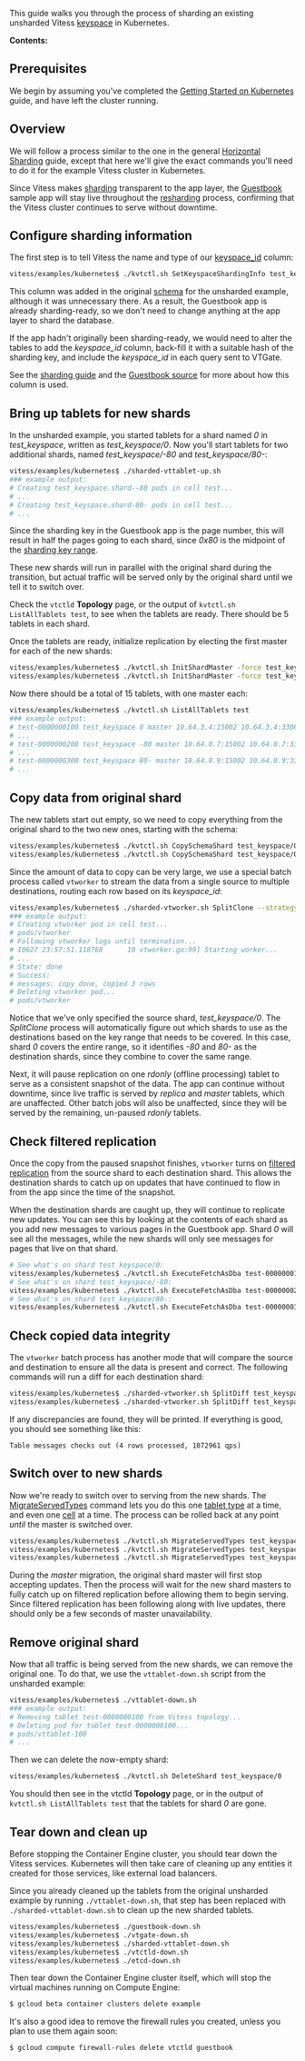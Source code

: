 This guide walks you through the process of sharding an existing unsharded
Vitess [keyspace](http://vitess.io/overview/concepts.html#keyspace) in Kubernetes.

**Contents:**
<div id="toc"></div>

## Prerequisites

We begin by assuming you've completed the
[Getting Started on Kubernetes](http://vitess.io/getting-started/) guide, and
have left the cluster running.

## Overview

We will follow a process similar to the one in the general
[Horizontal Sharding](http://vitess.io/user-guide/horizontal-sharding.html)
guide, except that here we'll give the exact commands you'll need to do it for
the example Vitess cluster in Kubernetes.

Since Vitess makes [sharding](http://vitess.io/user-guide/sharding.html)
transparent to the app layer, the
[Guestbook](https://github.com/youtube/vitess/tree/master/examples/kubernetes/guestbook)
sample app will stay live throughout the
[resharding](http://vitess.io/user-guide/sharding.html#resharding) process,
confirming that the Vitess cluster continues to serve without downtime.

## Configure sharding information

The first step is to tell Vitess the name and type of our
[keyspace_id](http://vitess.io/overview/concepts.html#keyspace-id) column:

``` sh
vitess/examples/kubernetes$ ./kvtctl.sh SetKeyspaceShardingInfo test_keyspace keyspace_id uint64
```

This column was added in the original
[schema](https://github.com/youtube/vitess/blob/master/examples/kubernetes/create_test_table.sql)
for the unsharded example, although it was unnecessary there.
As a result, the Guestbook app is already sharding-ready,
so we don't need to change anything at the app layer to shard the database.

If the app hadn't originally been sharding-ready, we would need to alter
the tables to add the *keyspace_id* column, back-fill it with a suitable hash
of the sharding key, and include the *keyspace_id* in each query sent to VTGate.

See the [sharding guide](http://vitess.io/user-guide/sharding.html#range-based-sharding)
and the [Guestbook source](https://github.com/youtube/vitess/blob/master/examples/kubernetes/guestbook/main.py)
for more about how this column is used.

## Bring up tablets for new shards

In the unsharded example, you started tablets for a shard
named *0* in *test_keyspace*, written as *test_keyspace/0*.
Now you'll start tablets for two additional shards,
named *test_keyspace/-80* and *test_keyspace/80-*:

``` sh
vitess/examples/kubernetes$ ./sharded-vttablet-up.sh
### example output:
# Creating test_keyspace.shard--80 pods in cell test...
# ...
# Creating test_keyspace.shard-80- pods in cell test...
# ...
```

Since the sharding key in the Guestbook app is the page number,
this will result in half the pages going to each shard,
since *0x80* is the midpoint of the
[sharding key range](http://vitess.io/user-guide/sharding.html#key-ranges-and-partitions).

These new shards will run in parallel with the original shard during the
transition, but actual traffic will be served only by the original shard
until we tell it to switch over.

Check the `vtctld` **Topology** page, or the output of `kvtctl.sh ListAllTablets test`,
to see when the tablets are ready. There should be 5 tablets in each shard.

Once the tablets are ready, initialize replication by electing the first master
for each of the new shards:

``` sh
vitess/examples/kubernetes$ ./kvtctl.sh InitShardMaster -force test_keyspace/-80 test-0000000200
vitess/examples/kubernetes$ ./kvtctl.sh InitShardMaster -force test_keyspace/80- test-0000000300
```

Now there should be a total of 15 tablets, with one master each:

``` sh
vitess/examples/kubernetes$ ./kvtctl.sh ListAllTablets test
### example output:
# test-0000000100 test_keyspace 0 master 10.64.3.4:15002 10.64.3.4:3306 []
# ...
# test-0000000200 test_keyspace -80 master 10.64.0.7:15002 10.64.0.7:3306 []
# ...
# test-0000000300 test_keyspace 80- master 10.64.0.9:15002 10.64.0.9:3306 []
# ...
```

## Copy data from original shard

The new tablets start out empty, so we need to copy everything from the
original shard to the two new ones, starting with the schema:

``` sh
vitess/examples/kubernetes$ ./kvtctl.sh CopySchemaShard test_keyspace/0 test_keyspace/-80
vitess/examples/kubernetes$ ./kvtctl.sh CopySchemaShard test_keyspace/0 test_keyspace/80-
```

Since the amount of data to copy can be very large, we use a special
batch process called `vtworker` to stream the data from a single source
to multiple destinations, routing each row based on its *keyspace_id*:

``` sh
vitess/examples/kubernetes$ ./sharded-vtworker.sh SplitClone --strategy=-populate_blp_checkpoint test_keyspace/0
### example output:
# Creating vtworker pod in cell test...
# pods/vtworker
# Following vtworker logs until termination...
# I0627 23:57:51.118768      10 vtworker.go:99] Starting worker...
# ...
# State: done
# Success:
# messages: copy done, copied 3 rows
# Deleting vtworker pod...
# pods/vtworker
```

Notice that we've only specified the source shard, *test_keyspace/0*.
The *SplitClone* process will automatically figure out which shards to use
as the destinations based on the key range that needs to be covered.
In this case, shard *0* covers the entire range, so it identifies
*-80* and *80-* as the destination shards, since they combine to cover the
same range.

Next, it will pause replication on one *rdonly* (offline processing) tablet
to serve as a consistent snapshot of the data. The app can continue without
downtime, since live traffic is served by *replica* and *master* tablets,
which are unaffected. Other batch jobs will also be unaffected, since they
will be served by the remaining, un-paused *rdonly* tablets.

## Check filtered replication

Once the copy from the paused snapshot finishes, `vtworker` turns on
[filtered replication](http://vitess.io/user-guide/sharding.html#filtered-replication)
from the source shard to each destination shard. This allows the destination
shards to catch up on updates that have continued to flow in from the app since
the time of the snapshot.

When the destination shards are caught up, they will continue to replicate
new updates. You can see this by looking at the contents of each shard as
you add new messages to various pages in the Guestbook app. Shard *0* will
see all the messages, while the new shards will only see messages for pages
that live on that shard.

``` sh
# See what's on shard test_keyspace/0:
vitess/examples/kubernetes$ ./kvtctl.sh ExecuteFetchAsDba test-0000000100 "SELECT * FROM messages"
# See what's on shard test_keyspace/-80:
vitess/examples/kubernetes$ ./kvtctl.sh ExecuteFetchAsDba test-0000000200 "SELECT * FROM messages"
# See what's on shard test_keyspace/80-:
vitess/examples/kubernetes$ ./kvtctl.sh ExecuteFetchAsDba test-0000000300 "SELECT * FROM messages"
```

## Check copied data integrity

The `vtworker` batch process has another mode that will compare the source
and destination to ensure all the data is present and correct.
The following commands will run a diff for each destination shard:

``` sh
vitess/examples/kubernetes$ ./sharded-vtworker.sh SplitDiff test_keyspace/-80
vitess/examples/kubernetes$ ./sharded-vtworker.sh SplitDiff test_keyspace/80-
```

If any discrepancies are found, they will be printed.
If everything is good, you should see something like this:

```
Table messages checks out (4 rows processed, 1072961 qps)
```

## Switch over to new shards

Now we're ready to switch over to serving from the new shards.
The [MigrateServedTypes](http://vitess.io/reference/vtctl.html#migrateservedtypes)
command lets you do this one
[tablet type](http://vitess.io/overview/concepts.html#tablet) at a time,
and even one [cell](http://vitess.io/overview/concepts.html#cell-(data-center))
at a time. The process can be rolled back at any point *until* the master is
switched over.

``` sh
vitess/examples/kubernetes$ ./kvtctl.sh MigrateServedTypes test_keyspace/0 rdonly
vitess/examples/kubernetes$ ./kvtctl.sh MigrateServedTypes test_keyspace/0 replica
vitess/examples/kubernetes$ ./kvtctl.sh MigrateServedTypes test_keyspace/0 master
```

During the *master* migration, the original shard master will first stop
accepting updates. Then the process will wait for the new shard masters to
fully catch up on filtered replication before allowing them to begin serving.
Since filtered replication has been following along with live updates, there
should only be a few seconds of master unavailability.

## Remove original shard

Now that all traffic is being served from the new shards, we can remove the
original one. To do that, we use the `vttablet-down.sh` script from the
unsharded example:

``` sh
vitess/examples/kubernetes$ ./vttablet-down.sh
### example output:
# Removing tablet test-0000000100 from Vitess topology...
# Deleting pod for tablet test-0000000100...
# pods/vttablet-100
# ...
```

Then we can delete the now-empty shard:

``` sh
vitess/examples/kubernetes$ ./kvtctl.sh DeleteShard test_keyspace/0
```

You should then see in the vtctld **Topology** page, or in the output of
`kvtctl.sh ListAllTablets test` that the tablets for shard *0* are gone.

## Tear down and clean up

Before stopping the Container Engine cluster, you should tear down the Vitess
services. Kubernetes will then take care of cleaning up any entities it created
for those services, like external load balancers.

Since you already cleaned up the tablets from the original unsharded example by
running `./vttablet-down.sh`, that step has been replaced with
`./sharded-vttablet-down.sh` to clean up the new sharded tablets.

``` sh
vitess/examples/kubernetes$ ./guestbook-down.sh
vitess/examples/kubernetes$ ./vtgate-down.sh
vitess/examples/kubernetes$ ./sharded-vttablet-down.sh
vitess/examples/kubernetes$ ./vtctld-down.sh
vitess/examples/kubernetes$ ./etcd-down.sh
```

Then tear down the Container Engine cluster itself, which will stop the virtual
machines running on Compute Engine:

``` sh
$ gcloud beta container clusters delete example
```

It's also a good idea to remove the firewall rules you created, unless you plan
to use them again soon:

``` sh
$ gcloud compute firewall-rules delete vtctld guestbook
```
